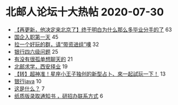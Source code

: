# 北邮人论坛十大热帖 2020-07-30

- [【再更新，他决定来北京了】终于明白为什么那么多毕业分手的了](https://bbs.byr.cn/article/Feeling/3150277) 63
- [国企入职第一天](https://bbs.byr.cn/article/WorkLife/1150133) 45
- [拉一个好玩的群，请“带资进组”噢](https://bbs.byr.cn/article/Friends/1967808) 32
- [银行四六级问题](https://bbs.byr.cn/article/Job/2096721) 25
- [有没有很孤单想聊天的](https://bbs.byr.cn/article/Talking/6213101) 21
- [北邮求学，西安择业](https://bbs.byr.cn/article/Gansu/164654) 19
- [【转】超神准！星座小王子独创的新型占卜、來一起試玩一下！](https://bbs.byr.cn/article/Constellations/326533) 13
- [银行java](https://bbs.byr.cn/article/Java/64175) 10
- [这是什么？](https://bbs.byr.cn/article/Picture/3260291) 7
- [纸质版录取通知书 ，研招办联系方式](https://bbs.byr.cn/article/AimGraduate/1194309) 6


